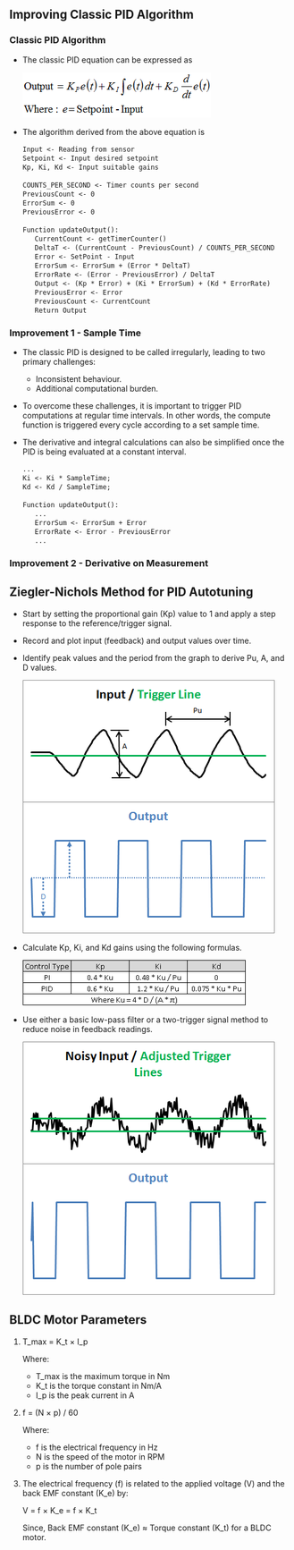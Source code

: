 ## Improving Classic PID Algorithm

### Classic PID Algorithm

- The classic PID equation can be expressed as

   ![pid_1](assets/pid_1.png)

- The algorithm derived from the above equation is

   ```
   Input <- Reading from sensor
   Setpoint <- Input desired setpoint
   Kp, Ki, Kd <- Input suitable gains

   COUNTS_PER_SECOND <- Timer counts per second
   PreviousCount <- 0
   ErrorSum <- 0
   PreviousError <- 0

   Function updateOutput():
      CurrentCount <- getTimerCounter()
      DeltaT <- (CurrentCount - PreviousCount) / COUNTS_PER_SECOND
      Error <- SetPoint - Input
      ErrorSum <- ErrorSum + (Error * DeltaT)
      ErrorRate <- (Error - PreviousError) / DeltaT
      Output <- (Kp * Error) + (Ki * ErrorSum) + (Kd * ErrorRate)
      PreviousError <- Error
      PreviousCount <- CurrentCount
      Return Output
   ```

### Improvement 1 - Sample Time

- The classic PID is designed to be called irregularly, leading to two primary challenges:
   - Inconsistent behaviour.
   - Additional computational burden.

- To overcome these challenges, it is important to trigger PID computations at regular time intervals. In other words, the compute function is triggered every cycle according to a set sample time.

- The derivative and integral calculations can also be simplified once the PID is being evaluated at a constant interval.

   ```
   ...
   Ki <- Ki * SampleTime;
   Kd <- Kd / SampleTime;

   Function updateOutput():
      ...
      ErrorSum <- ErrorSum + Error
      ErrorRate <- Error - PreviousError
      ...
   ```

### Improvement 2 - Derivative on Measurement

## Ziegler-Nichols Method for PID Autotuning

- Start by setting the proportional gain (Kp) value to 1 and apply a step response to the reference/trigger signal.

- Record and plot input (feedback) and output values over time.

- Identify peak values and the period from the graph to derive Pu, A, and D values.

   ![pid_autotune_1](assets/pid_autotune_1.png)

- Calculate Kp, Ki, and Kd gains using the following formulas.

   ![pid_autotune_2](assets/pid_autotune_2.png)

- Use either a basic low-pass filter or a two-trigger signal method to reduce noise in feedback readings.

   ![pid_autotune_3](assets/pid_autotune_3.png)

## BLDC Motor Parameters

1. T_max = K_t × I_p

    Where:
    - T_max is the maximum torque in Nm
    - K_t is the torque constant in Nm/A
    - I_p is the peak current in A

2. f = (N × p) / 60

   Where:
   - f is the electrical frequency in Hz
   - N is the speed of the motor in RPM
   - p is the number of pole pairs

3. The electrical frequency (f) is related to the applied voltage (V) and the back EMF constant (K_e) by:

   V = f × K_e = f × K_t
   
   Since, Back EMF constant (K_e) ≈ Torque constant (K_t) for a BLDC motor.
